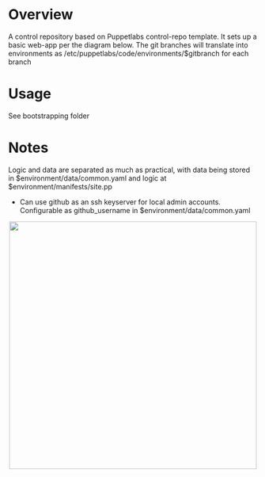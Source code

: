 

# Overview
A control repository based on Puppetlabs control-repo template. It sets up a basic web-app per the diagram below. The git branches will translate into environments as /etc/puppetlabs/code/environments/$gitbranch for each branch
# Usage
See bootstrapping folder

# Notes
Logic and data are separated as much as practical, with data being stored in $environment/data/common.yaml and logic at $environment/manifests/site.pp
- Can use github as an ssh keyserver for local admin accounts. Configurable as github_username in $environment/data/common.yaml




<p align="center">
<img src="https://user-images.githubusercontent.com/21364725/175784240-5d9af1b3-7c00-479a-848e-3801eac4c668.png" width="500" />
</p>
